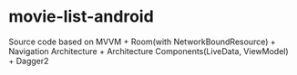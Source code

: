 # movie-list-android
Source code based on MVVM + Room(with NetworkBoundResource) + Navigation Architecture + Architecture Components(LiveData, ViewModel) + Dagger2
